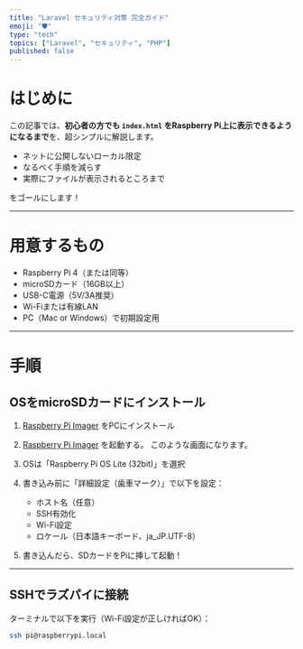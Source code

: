 ```yaml
---
title: "Laravel セキュリティ対策 完全ガイド"
emoji: "🛡️"
type: "tech"
topics: ["Laravel", "セキュリティ", "PHP"]
published: false
---
```


# はじめに
この記事では、**初心者の方でも `index.html` をRaspberry Pi上に表示できるようになるまで**を、超シンプルに解説します。

- ネットに公開しないローカル限定
- なるべく手順を減らす
- 実際にファイルが表示されるところまで

をゴールにします！

---

# 用意するもの

- Raspberry Pi 4（または同等）
- microSDカード（16GB以上）
- USB-C電源（5V/3A推奨）
- Wi-Fiまたは有線LAN
- PC（Mac or Windows）で初期設定用

---

# 手順
## OSをmicroSDカードにインストール

1. [Raspberry Pi Imager](https://www.raspberrypi.com/software/) をPCにインストール
2. [Raspberry Pi Imager](https://www.raspberrypi.com/software/) を起動する。
このような画面になります。


4. OSは「Raspberry Pi OS Lite (32bit)」を選択
5. 書き込み前に「詳細設定（歯車マーク）」で以下を設定：
   - ホスト名（任意）
   - SSH有効化
   - Wi-Fi設定
   - ロケール（日本語キーボード、ja_JP.UTF-8）
6. 書き込んだら、SDカードをPiに挿して起動！

---

## SSHでラズパイに接続

ターミナルで以下を実行（Wi-Fi設定が正しければOK）：

```bash
ssh pi@raspberrypi.local